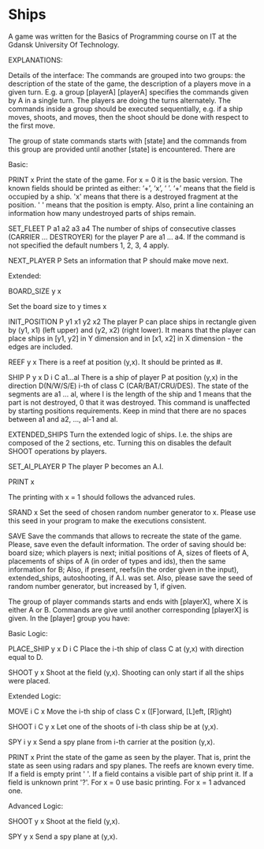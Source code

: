 # Ships
A game was written for the Basics of Programming course on IT at the Gdansk University Of Technology.

EXPLANATIONS:

Details of the interface:
The commands are grouped into two groups: the description of the state of the game, the description of a players move in a given turn. E.g. a group [playerA] [playerA] specifies the commands given by A in a single turn. The players are doing the turns alternately. The commands inside a group should be executed sequentially, e.g. if a ship moves, shoots, and moves, then the shoot should be done with respect to the first move.


The group of state commands starts with [state] and the commands from this group are provided until another [state] is encountered. There are


Basic:

PRINT x
Print the state of the game. For x = 0 it is the basic version. The known fields should be printed as either: ‘+’, ‘x’, ‘ ’. ‘+’ means that the field is occupied by a ship. 'x' means that there is a destroyed fragment at the position. ' ' means that the position is empty. Also, print a line containing an information how many undestroyed parts of ships remain.

SET_FLEET P a1 a2 a3 a4
The number of ships of consecutive classes (CARRIER ... DESTROYER) for the player P are a1 ... a4. If the command is not specified the default numbers 1, 2, 3, 4 apply.

NEXT_PLAYER P
Sets an information that P should make move next.

Extended:

BOARD_SIZE y x

Set the board size to y times x

INIT_POSITION P y1 x1 y2 x2
The player P can place ships in rectangle given by (y1, x1) (left upper) and (y2, x2) (right lower). It means that the player can place ships in [y1, y2] in Y dimension and in [x1, x2] in X dimension - the edges are included.

REEF y x
There is a reef at position (y,x). It should be printed as #.

SHIP P y x D i C a1...al
There is a ship of player P at position (y,x) in the direction D(N/W/S/E) i-th of class C (CAR/BAT/CRU/DES). The state of the segments are a1 … al, where l is the length of the ship and 1 means that the part is not destroyed, 0 that it was destroyed. This command is unaffected by starting positions requirements. Keep in mind that there are no spaces between a1 and a2, …, al-1 and al.

EXTENDED_SHIPS
Turn the extended logic of ships. I.e. the ships are composed of the 2 sections, etc. Turning this on disables the default SHOOT operations by players.

SET_AI_PLAYER P
The player P becomes an A.I.

PRINT x

The printing with x = 1 should follows the advanced rules.

SRAND x
Set the seed of chosen random number generator to x. Please use this seed in your program to make the executions consistent.

SAVE
Save the commands that allows to recreate the state of the game. Please, save even the default information. The order of saving should be: board size; which players is next; initial positions of A, sizes of fleets of A, placements of ships of A (in order of types and ids), then the same information for B; Also, if present, reefs(in the order given in the input), extended_ships, autoshooting, if A.I. was set. Also, please save the seed of random number generator, but increased by 1, if given.

The group of player commands starts and ends with [playerX], where X is either A or B. Commands are give until another corresponding [playerX] is given. In the [player] group you have:

Basic Logic:

PLACE_SHIP y x D i C
Place the i-th ship of class C at (y,x) with direction equal to D.

SHOOT y x
Shoot at the field (y,x). Shooting can only start if all the ships were placed.

Extended Logic:

MOVE i C x
Move the i-th ship of class C x ([F]orward, [L]eft, [R]ight)

SHOOT i C y x
Let one of the shoots of i-th class ship be at (y,x).

SPY i y x
Send a spy plane from i-th carrier at the position (y,x).

PRINT x
Print the state of the game as seen by the player. That is, print the state as seen using radars and spy planes. The reefs are known every time. If a field is empty print ' '. If a field contains a visible part of ship print it. If a field is unknown print '?'. For x = 0 use basic printing. For x = 1 advanced one.

Advanced Logic:

SHOOT y x
Shoot at the field (y,x).

SPY y x
Send a spy plane at (y,x).
